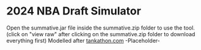 # 2024 NBA Draft Simulator
Open the summative.jar file inside the summative.zip folder to use the tool. (click on "view raw" after clicking on the summative.zip folder to download everything first)
Modelled after [tankathon.com](url)
-Placeholder-
